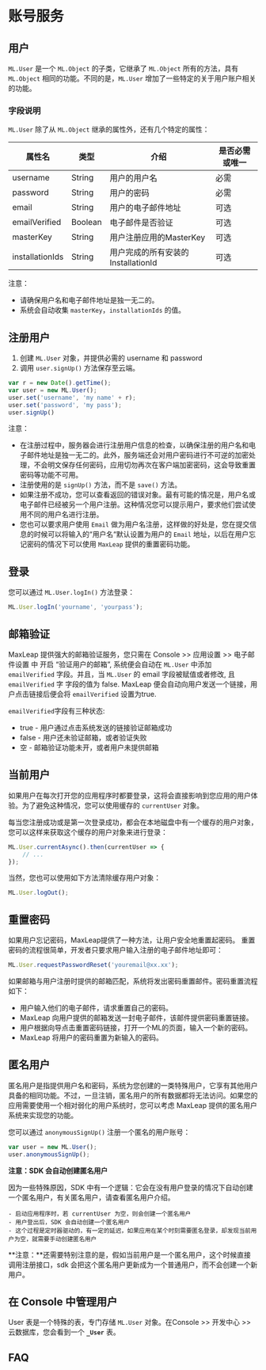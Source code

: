 # 账号服务

## 用户
`ML.User` 是一个 `ML.Object` 的子类，它继承了 `ML.Object` 所有的方法，具有 `ML.Object` 相同的功能。不同的是，`ML.User` 增加了一些特定的关于用户账户相关的功能。

### 字段说明
`ML.User` 除了从 `ML.Object` 继承的属性外，还有几个特定的属性：

属性名|类型|介绍|是否必需或唯一
---|---|---|---
username|String|用户的用户名|必需
password|String| 用户的密码|必需
email|String| 用户的电子邮件地址|可选
emailVerified|Boolean|电子邮件是否验证|可选
masterKey| String | 用户注册应用的MasterKey|可选
installationIds| String | 用户完成的所有安装的InstallationId|可选

注意：

* 请确保用户名和电子邮件地址是独一无二的。
* 系统会自动收集 `masterKey`，`installationIds` 的值。

## 注册用户
1. 创建 `ML.User` 对象，并提供必需的 username 和 password
2. 调用 `user.signUp()` 方法保存至云端。

```javascript
var r = new Date().getTime();
var user = new ML.User();
user.set('username', 'my name' + r);
user.set('password', 'my pass');
user.signUp()
```
注意：

* 在注册过程中，服务器会进行注册用户信息的检查，以确保注册的用户名和电子邮件地址是独一无二的。此外，服务端还会对用户密码进行不可逆的加密处理，不会明文保存任何密码，应用切勿再次在客户端加密密码，这会导致重置密码等功能不可用。
* 注册使用的是 `signUp()` 方法，而不是 `save()` 方法。
* 如果注册不成功，您可以查看返回的错误对象。最有可能的情况是，用户名或电子邮件已经被另一个用户注册。这种情况您可以提示用户，要求他们尝试使用不同的用户名进行注册。
* 您也可以要求用户使用 `Email` 做为用户名注册，这样做的好处是，您在提交信息的时候可以将输入的“用户名“默认设置为用户的 `Email` 地址，以后在用户忘记密码的情况下可以使用 `MaxLeap` 提供的重置密码功能。

## 登录
您可以通过 `ML.User.logIn()` 方法登录：

```javascript
ML.User.logIn('yourname', 'yourpass');
```
## 邮箱验证

MaxLeap 提供强大的邮箱验证服务，您只需在 Console >> 应用设置 >> 电子邮件设置 中 开启 “验证用户的邮箱”, 系统便会自动在 `ML.User` 中添加 `emailVerified` 字段。并且，当 `ML.User` 的 email 字段被赋值或者修改, 且 `emailVerified` 字 字段的值为 false. MaxLeap 便会自动向用户发送一个链接，用户点击链接后便会将 `emailVerified` 设置为true.

`emailVerified`字段有三种状态:

* true - 用户通过点击系统发送的链接验证邮箱成功
* false - 用户还未验证邮箱，或者验证失败
* 空 - 邮箱验证功能未开，或者用户未提供邮箱

## 当前用户
如果用户在每次打开您的应用程序时都要登录，这将会直接影响到您应用的用户体验。为了避免这种情况，您可以使用缓存的 `currentUser` 对象。

每当您注册成功或是第一次登录成功，都会在本地磁盘中有一个缓存的用户对象，您可以这样来获取这个缓存的用户对象来进行登录：

```javascript
ML.User.currentAsync().then(currentUser => {
	// ...
});
```

当然，您也可以使用如下方法清除缓存用户对象：

```javascript
ML.User.logOut();
```

## 重置密码
如果用户忘记密码，MaxLeap提供了一种方法，让用户安全地重置起密码。 重置密码的流程很简单，开发者只要求用户输入注册的电子邮件地址即可：

```javascript
ML.User.requestPasswordReset('youremail@xx.xx');
```

如果邮箱与用户注册时提供的邮箱匹配，系统将发出密码重置邮件。密码重置流程如下：

* 用户输入他们的电子邮件，请求重置自己的密码。
* MaxLeap 向用户提供的邮箱发送一封电子邮件，该邮件提供密码重置链接。
* 用户根据向导点击重置密码链接，打开一个ML的页面，输入一个新的密码。
* MaxLeap 将用户的密码重置为新输入的密码。

## 匿名用户
匿名用户是指提供用户名和密码，系统为您创建的一类特殊用户，它享有其他用户具备的相同功能。不过，一旦注销，匿名用户的所有数据都将无法访问。如果您的应用需要使用一个相对弱化的用户系统时，您可以考虑 MaxLeap 提供的匿名用户系统来实现您的功能。

您可以通过 `anonymousSignUp()` 注册一个匿名的用户账号：

```javascript
var user = new ML.User();
user.anonymousSignUp();
```

**注意：SDK 会自动创建匿名用户**

因为一些特殊原因，SDK 中有一个逻辑：它会在没有用户登录的情况下自动创建一个匿名用户，有关匿名用户，请查看匿名用户介绍。

	- 启动应用程序时，若 currentUser 为空，则会创建一个匿名用户
	- 用户登出后，SDK 会自动创建一个匿名用户
	- 这个过程是定时器驱动的，有一定的延迟，如果应用在某个时刻需要匿名登录，却发现当前用户为空，就需要手动创建匿名用户

**注意：**还需要特别注意的是，假如当前用户是一个匿名用户，这个时候直接调用注册接口，sdk 会把这个匿名用户更新成为一个普通用户，而不会创建一个新用户。


## 在 Console 中管理用户
User 表是一个特殊的表，专门存储 `ML.User` 对象。在Console >> 开发中心 >> 云数据库，您会看到一个 **`_User`** 表。

## FAQ